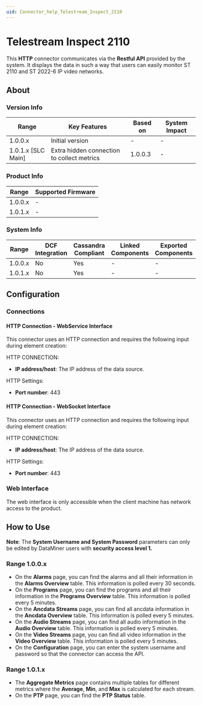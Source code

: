 ```yaml
---
uid: Connector_help_Telestream_Inspect_2110
---
```


# Telestream Inspect 2110

This **HTTP** connector communicates via the **Restful API** provided by the system. It displays the data in such a way that users can easily monitor ST 2110 and ST 2022-6 IP video networks.

## About

### Version Info

| **Range**            | **Key Features**                           | **Based on** | **System Impact** |
|----------------------|--------------------------------------------|--------------|-------------------|
| 1.0.0.x              | Initial version                            | -            | -                 |
| 1.0.1.x [SLC Main]   | Extra hidden connection to collect metrics | 1.0.0.3      | -                 |

### Product Info

| Range     | Supported Firmware     |
|-----------|------------------------|
| 1.0.0.x   | -                      |
| 1.0.1.x   | -                      |

### System Info

| Range     | DCF Integration     | Cassandra Compliant     | Linked Components     | Exported Components     |
|-----------|---------------------|-------------------------|-----------------------|-------------------------|
| 1.0.0.x   | No                  | Yes                     | -                     | -                       |
| 1.0.1.x   | No                  | Yes                     | -                     | -                       |

## Configuration

### Connections

#### HTTP Connection - WebService Interface

This connector uses an HTTP connection and requires the following input during element creation:

HTTP CONNECTION:

- **IP address/host**: The IP address of the data source.

HTTP Settings:

- **Port number**: 443

#### HTTP Connection - WebSocket Interface

This connector uses an HTTP connection and requires the following input during element creation:

HTTP CONNECTION:

- **IP address/host**: The IP address of the data source.

HTTP Settings:

- **Port number**: 443

### Web Interface

The web interface is only accessible when the client machine has network access to the product.

## How to Use

**Note**: The **System Username and System Password** parameters can only be edited by DataMiner users with **security access level 1.**

### Range 1.0.0.x

- On the **Alarms** page, you can find the alarms and all their information in the **Alarms Overview** table. This information is polled every 30 seconds.
- On the **Programs** page, you can find the programs and all their information in the **Programs Overview** table. This information is polled every 5 minutes.
- On the **Ancdata Streams** page, you can find all ancdata information in the **Ancdata Overview** table. This information is polled every 5 minutes.
- On the **Audio Streams** page, you can find all audio information in the **Audio Overview** table. This information is polled every 5 minutes.
- On the **Video Streams** page, you can find all video information in the **Video Overview** table. This information is polled every 5 minutes.
- On the **Configuration** page, you can enter the system username and password so that the connector can access the API.

### Range 1.0.1.x

- The **Aggregate Metrics** page contains multiple tables for different metrics where the **Average**, **Min**, and **Max** is calculated for each stream.
- On the **PTP** page, you can find the **PTP Status** table.
